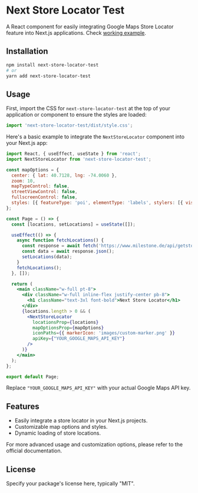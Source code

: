 
# Next Store Locator Test

A React component for easily integrating Google Maps Store Locator feature into Next.js applications.
Check [working example](https://next-store-locator-pibyka5be-darkmasta.vercel.app/).

## Installation

```bash
npm install next-store-locator-test
# or
yarn add next-store-locator-test
```

## Usage

First, import the CSS for `next-store-locator-test` at the top of your application or component to ensure the styles are loaded:

```javascript
import 'next-store-locator-test/dist/style.css';
```

Here's a basic example to integrate the `NextStoreLocator` component into your Next.js app:

```jsx
import React, { useEffect, useState } from 'react';
import NextStoreLocator from 'next-store-locator-test';

const mapOptions = {
  center: { lat: 40.7128, lng: -74.0060 },
  zoom: 10,
  mapTypeControl: false,
  streetViewControl: false,
  fullscreenControl: false,
  styles: [{ featureType: 'poi', elementType: 'labels', stylers: [{ visibility: 'off' }] }],
};

const Page = () => {
  const [locations, setLocations] = useState([]);

  useEffect(() => {
    async function fetchLocations() {
      const response = await fetch('https://www.milestone.de/api/getstorelocatorlist');
      const data = await response.json();
      setLocations(data);
    }
    fetchLocations();
  }, []);

  return (
    <main className="w-full pt-8">
      <div className="w-full inline-flex justify-center pb-8">
        <h1 className="text-3xl font-bold">Next Store Locator</h1>
      </div>
      {locations.length > 0 && (
        <NextStoreLocator
          locationsProp={locations}
          mapOptionsProp={mapOptions}
          iconPaths={{ markerIcon: 'images/custom-marker.png' }}
          apiKey={"YOUR_GOOGLE_MAPS_API_KEY"}
        />
      )}
    </main>
  );
};

export default Page;
```

Replace `"YOUR_GOOGLE_MAPS_API_KEY"` with your actual Google Maps API key.

## Features

- Easily integrate a store locator in your Next.js projects.
- Customizable map options and styles.
- Dynamic loading of store locations.

For more advanced usage and customization options, please refer to the official documentation.

## License

Specify your package's license here, typically "MIT".
